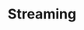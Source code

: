 ---
layout: streaming
title: Streaming
permalink: streaming
nav_bar: not-home
link: https://www.youtube.com/embed/s9TBiaxj_8Q?si=_QBCD6mN8TY0XDKw
video-name: test
---